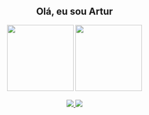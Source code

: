 <h2 font-size="12px" align="center"> Olá, eu sou Artur </h2>
<div>
 </div>
 <div align="center"> 
  <img height="150em" src="https://github-readme-stats.vercel.app/api?username=artur-fortunato&theme=bear&show_icons=true"/>
  <img height="150em" src = "https://github-readme-stats.vercel.app/api/top-langs/?username=artur-fortunato&layout=compact&langs_count=7&theme=bear"/>
</div>

<div align="center">
  <br>
   <a href="https://www.linkedin.com/in/arturfortunato/" target="_blank">
    <img src="https://img.shields.io/badge/LinkedIn-0077B5?style=for-the-badge&logo=linkedin&logoColor=white" target="_blank"/>
   </a> 
   <a href="mailto:artur.rf@hotmail.com" target="_blank">
     <img src="https://img.shields.io/badge/Gmail-D14836?style=for-the-badge&logo=gmail&logoColor=white" target="_blank"/>
   </a> 
   
</div>
